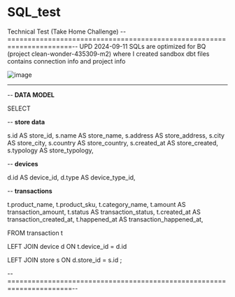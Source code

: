 # SQL_test
Technical Test (Take Home Challenge)
--======================================================================--
UPD 2024-09-11
SQLs are optimized for BQ (project clean-wonder-435309-m2) where I created sandbox
dbt files contains connection info and project info

![image](https://github.com/user-attachments/assets/7615bcb7-f47a-4ca3-98ee-da70426a134d)


--------------------------------------------------------------------------
-- **DATA MODEL**

SELECT

-- **store data**

s.id AS store_id,
s.name AS store_name,
s.address AS store_address,
s.city AS store_city,
s.country AS store_country,
s.created_at AS store_created,
s.typology AS store_typology,

-- **devices**

d.id AS device_id,
d.type AS device_type_id,

-- **transactions**

t.product_name,
t.product_sku,
t.category_name,
t.amount AS transaction_amount,
t.status AS transaction_status,
t.created_at AS transaction_created_at,
t.happened_at AS transaction_happened_at,

FROM transaction t

LEFT JOIN device d ON t.device_id = d.id

LEFT JOIN store s ON d.store_id = s.id
;

--======================================================================--
